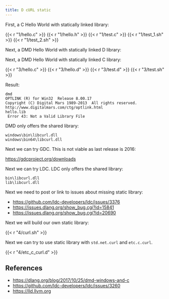 ```yaml
---
title: D cURL static
---
```


First, a C Hello World with statically linked library:

{{< r "1/hello.c" >}}
{{< r "1/hello.h" >}}
{{< r "1/test.c" >}}
{{< r "1/test_1.sh" >}}
{{< r "1/test_2.sh" >}}

Next, a DMD Hello World with statically linked D library:

Next, a DMD Hello World with statically linked C library:

{{< r "3/hello.c" >}}
{{< r "3/hello.d" >}}
{{< r "3/test.d" >}}
{{< r "3/test.sh" >}}

Result:

~~~
dmd
OPTLINK (R) for Win32  Release 8.00.17
Copyright (C) Digital Mars 1989-2013  All rights reserved.
http://www.digitalmars.com/ctg/optlink.html
hello.lib
 Error 43: Not a Valid Library File
~~~

DMD only offers the shared library:

~~~
windows\bin\libcurl.dll
windows\bin64\libcurl.dll
~~~

Next we can try GDC. This is not viable as last release is 2016:

<https://gdcproject.org/downloads>

Next we can try LDC. LDC only offers the shared library:

~~~
bin\libcurl.dll
lib\libcurl.dll
~~~

Next we need to post or link to issues about missing static library:

- <https://github.com/ldc-developers/ldc/issues/3376>
- <https://issues.dlang.org/show_bug.cgi?id=15841>
- <https://issues.dlang.org/show_bug.cgi?id=20690>

Next we will build our own static library:

{{< r "4/curl.sh" >}}

Next we can try to use static library with `std.net.curl` and `etc.c.curl`.

{{< r "4/etc_c_curl.d" >}}

## References

- <https://dlang.org/blog/2017/10/25/dmd-windows-and-c>
- <https://github.com/ldc-developers/ldc/issues/3260>
- <https://lld.llvm.org>

